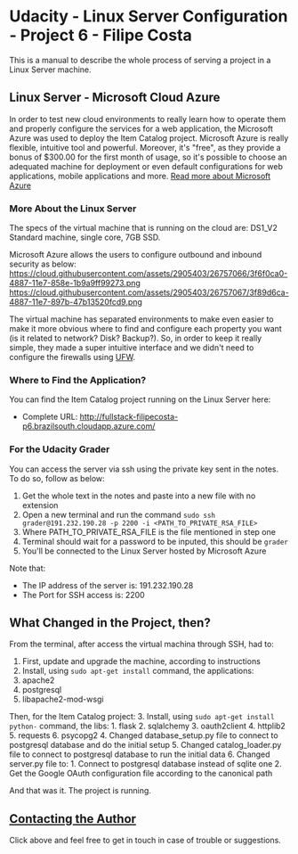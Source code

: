 Udacity - Linux Server Configuration - Project 6 - Filipe Costa
============

This is a manual to describe the whole process of serving a project in a Linux Server machine.

## Linux Server - Microsoft Cloud Azure

In order to test new cloud environments to really learn how to operate them and properly
configure the services for a web application, the Microsoft Azure was used to deploy the Item Catalog project.
Microsoft Azure is really flexible, intuitive tool and powerful. Moreover, it's "free", as they provide a bonus
of $300.00 for the first month of usage, so it's possible to choose an adequated machine for deployment or even
default configurations for web applications, mobile applications and more.
[Read more about Microsoft Azure](https://azure.microsoft.com/en)

### More About the Linux Server

The specs of the virtual machine that is running on the cloud are:
DS1_V2 Standard machine, single core, 7GB SSD.

Microsoft Azure allows the users to configure outbound and inbound security as below:
https://cloud.githubusercontent.com/assets/2905403/26757066/3f6f0ca0-4887-11e7-858e-1b9a9ff99273.png
https://cloud.githubusercontent.com/assets/2905403/26757067/3f89d6ca-4887-11e7-897b-47b13520fcd9.png

The virtual machine has separated environments to make even easier to make it more obvious where to find
and configure each property you want (is it related to network? Disk? Backup?).
So, in order to keep it really simple, they made a super intuitive interface and we didn't need to configure
the firewalls using [UFW](https://www.linux.com/learn/introduction-uncomplicated-firewall-ufw).


### Where to Find the Application?
You can find the Item Catalog project running on the Linux Server here:
- Complete URL: http://fullstack-filipecosta-p6.brazilsouth.cloudapp.azure.com/

### For the Udacity Grader
You can access the server via ssh using the private key sent in the notes.
To do so, follow as below:
1. Get the whole text in the notes and paste into a new file with no extension
2. Open a new terminal and run the command `sudo ssh grader@191.232.190.28 -p 2200 -i <PATH_TO_PRIVATE_RSA_FILE>`
  1. Where PATH_TO_PRIVATE_RSA_FILE is the file mentioned in step one
3. Terminal should wait for a password to be inputed, this should be `grader`
4. You'll be connected to the Linux Server hosted by Microsoft Azure

Note that:
- The IP address of the server is: 191.232.190.28
- The Port for SSH access is: 2200


## What Changed in the Project, then?

From the terminal, after access the virtual machina through SSH, had to:
1. First, update and upgrade the machine, according to instructions
2. Install, using `sudo apt-get install` command, the applications:
  1. apache2
  2. postgresql
  3. libapache2-mod-wsgi

Then, for the Item Catalog project:
3. Install, using `sudo apt-get install python-` command, the libs:
    1. flask
    2. sqlalchemy
    3. oauth2client
    4. httplib2
    5. requests
    6. psycopg2
4. Changed database_setup.py file to connect to postgresql database and do the initial setup
5. Changed catalog_loader.py file to connect to postgresql database to run the initial data
6. Changed server.py file to:
    1. Connect to postgresql database instead of sqlite one
    2. Get the Google OAuth configuration file according to the canonical path

And that was it. The project is running.

## [Contacting the Author](mailto:s.costa.filipe@gmail.com)
Click above and feel free to get in touch in case of trouble or suggestions.
